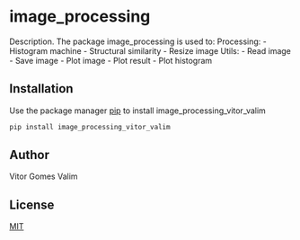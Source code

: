 # image_processing

Description. 
The package image_processing is used to:
	Processing:
		- Histogram machine
		- Structural similarity
		- Resize image
	Utils:
		- Read image
		- Save image
		- Plot image
		- Plot result
		- Plot histogram

## Installation

Use the package manager [pip](https://pip.pypa.io/en/stable/) to install image_processing_vitor_valim

```bash
pip install image_processing_vitor_valim
```

## Author
Vitor Gomes Valim

## License
[MIT](https://choosealicense.com/licenses/mit/)